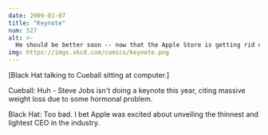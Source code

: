 ```yaml
---
date: 2009-01-07
title: "Keynote"
num: 527
alt: >-
  He should be better soon -- now that the Apple Store is getting rid of DRM, Cory Doctorow will get rid of his Steve Jobs voodoo doll.
img: https://imgs.xkcd.com/comics/keynote.png
---
```

[Black Hat talking to Cueball sitting at computer.]

Cueball: Huh - Steve Jobs isn't doing a keynote this year, citing massive weight loss due to some hormonal problem.

Black Hat: Too bad. I bet Apple was excited about unveiling the thinnest and lightest CEO in the industry.